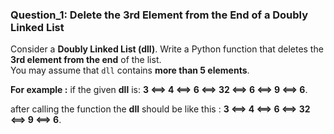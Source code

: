 ### Question_1: Delete the 3rd Element from the End of a Doubly Linked List
Consider a **Doubly Linked List (dll)**. Write a Python function that deletes the **3rd element from the end** of the list.  
You may assume that `dll` contains **more than 5 elements**.

**For example :**
if the given **dll** is: **3 <==> 4 <==> 6 <==> 32 <==> 6 <==> 9 <==> 6**. 

after calling the function the **dll** should be like this : **3 <==> 4 <==> 6 <==> 32 <==> 9 <==> 6**.

